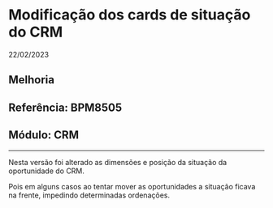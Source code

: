 # Modificação dos cards de situação do CRM
22/02/2023
## Melhoria
## Referência: BPM8505
## Módulo: CRM
***

Nesta versão foi alterado as dimensões e posição da situação da oportunidade do CRM.

Pois em alguns casos ao tentar mover as oportunidades a situação ficava na frente, impedindo determinadas ordenações.